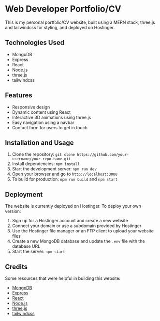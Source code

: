 <!DOCTYPE html>
<html lang="en">
<head>
  <meta charset="UTF-8">
  <title>Web Developer Portfolio/CV</title>
</head>
<body>
  <h1>Web Developer Portfolio/CV</h1>
  <p>This is my personal portfolio/CV website, built using a MERN stack, three.js and tailwindcss for styling, and deployed on Hostinger.</p>
  
  <h2>Technologies Used</h2>
  <ul>
    <li>MongoDB</li>
    <li>Express</li>
    <li>React</li>
    <li>Node.js</li>
    <li>three.js</li>
    <li>tailwindcss</li>
  </ul>
  
  <h2>Features</h2>
  <ul>
    <li>Responsive design</li>
    <li>Dynamic content using React</li>
    <li>Interactive 3D animations using three.js</li>
    <li>Easy navigation using a navbar</li>
    <li>Contact form for users to get in touch</li>
  </ul>
  
  <h2>Installation and Usage</h2>
  <ol>
    <li>Clone the repository: <code>git clone https://github.com/your-username/your-repo-name.git</code></li>
    <li>Install dependencies: <code>npm install</code></li>
    <li>Start the development server: <code>npm run dev</code></li>
    <li>Open your browser and go to <code>http://localhost:3000</code></li>
    <li>To build for production: <code>npm run build</code> and <code>npm start</code></li>
  </ol>
  
  <h2>Deployment</h2>
  <p>The website is currently deployed on Hostinger. To deploy your own version:</p>
  <ol>
    <li>Sign up for a Hostinger account and create a new website</li>
    <li>Connect your domain or use a subdomain provided by Hostinger</li>
    <li>Use the Hostinger file manager or an FTP client to upload your website files</li>
    <li>Create a new MongoDB database and update the <code>.env</code> file with the database URL</li>
    <li>Start the server: <code>npm start</code></li>
  </ol>
  
  <h2>Credits</h2>
  <p>Some resources that were helpful in building this website:</p>
  <ul>
    <li><a href="https://www.mongodb.com/">MongoDB</a></li>
    <li><a href="https://expressjs.com/">Express</a></li>
    <li><a href="https://reactjs.org/">React</a></li>
    <li><a href="https://nodejs.org/">Node.js</a></li>
    <li><a href="https://threejs.org/">three.js</a></li>
    <li><a href="https://tailwindcss.com/">tailwindcss</a></li>
  </ul>
</body>
